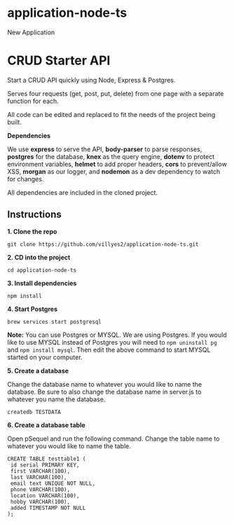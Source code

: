 # application-node-ts
New Application
# CRUD Starter API

Start a CRUD API quickly using Node, Express & Postgres.

Serves four requests (get, post, put, delete) from one page with a separate function for each.

All code can be edited and replaced to fit the needs of the project being built.

**Dependencies**

We use **express** to serve the API, **body-parser** to parse responses, **postgres** for the database, **knex** as the query engine, **dotenv** to protect environment variables, **helmet** to add proper headers, **cors** to prevent/allow XSS, **morgan** as our logger, and **nodemon** as a dev dependency to watch for changes.

All dependencies are included in the cloned project.

## Instructions

**1. Clone the repo**

```
git clone https://github.com/villyes2/application-node-ts.git
```

**2. CD into the project**

```
cd application-node-ts
```

**3. Install dependencies**

```
npm install
```

**4. Start Postgres**

```
brew services start postgresql
```

**Note:** You can use Postgres or MYSQL. We are using Postgres. If you would like to use MYSQL instead of Postgres you will need to `npm uninstall pg` and `npm install mysql`. Then edit the above command to start MYSQL started on your computer.

**5. Create a database**

Change the database name to whatever you would like to name the database. Be sure to also change the database name in server.js to whatever you name the database.

```
createdb TESTDATA
```

**6. Create a database table**

Open pSequel and run the following command. Change the table name to whatever you would like to name the table.

```
CREATE TABLE testtable1 (
 id serial PRIMARY KEY,
 first VARCHAR(100),
 last VARCHAR(100),
 email text UNIQUE NOT NULL,
 phone VARCHAR(100),
 location VARCHAR(100),
 hobby VARCHAR(100),
 added TIMESTAMP NOT NULL
);
```



